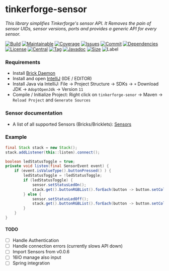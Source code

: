 # tinkerforge-sensor
*This library simplifies Tinkerforge's sensor API.*
*It Removes the pain of sensor UIDs, sensor versions, ports and provides a generic API for every sensor.*

[![Build][build_shield]][build_link]
[![Maintainable][maintainable_shield]][maintainable_link]
[![Coverage][coverage_shield]][coverage_link]
[![Issues][issues_shield]][issues_link]
[![Commit][commit_shield]][commit_link]
[![Dependencies][dependency_shield]][dependency_link]
[![License][license_shield]][license_link]
[![Central][central_shield]][central_link]
[![Tag][tag_shield]][tag_link]
[![Javadoc][javadoc_shield]][javadoc_link]
[![Size][size_shield]][size_shield]
![Label][label_shield]

### Requirements
* Install [Brick Daemon](https://www.tinkerforge.com/en/doc/Downloads.html#tools)
* Install and open [IntelliJ](https://www.jetbrains.com/idea/download) (IDE / EDITOR) 
* Install Java via IntelliJ: File -> Project Structure -> SDKs -> `+` Download JDK -> `AdoptOpenJdk` -> Version `11`
* Compile / Initialize Project: Right click on `tinkerforge-senor` -> Maven -> `Reload Project` and `Generate Sources`

### Sensor documentation
* A list of all supported Sensors (Bricks/Bricklets): [Sensors](https://github.com/YunaBraska/tinkerforge-sensor/blob/master/src/main/java/berlin/yuna/tinkerforgesensor/model/handler)

### Example
```java
final Stack stack = new Stack();
stack.addListener(this::listen).connect();

boolean ledStatusToggle = true;
private void listen(final SensorEvent event) {
    if (event.isValueType().buttonPressed() ) {
        ledStatusToggle = !ledStatusToggle;
        if (ledStatusToggle) {
            sensor.setStatusLedOn();
            stack.get().buttonRGBList().forEach(button -> button.setColor(Color.GREEN));
        } else {
            sensor.setStatusLedOff();
            stack.get().buttonRGBList().forEach(button -> button.setColor(Color.RED));
        }
    }
}
```


#### TODO
- [ ] Handle Authentication
- [ ] Handle connection errors (currently slows API down)
- [ ] Import Sensors from v0.0.6
- [ ] 16IO manage also input
- [ ] Spring integration

[build_shield]: https://github.com/YunaBraska/tinkerforge-sensor/workflows/JAVA_CI_DAILY/badge.svg
[build_link]: https://github.com/YunaBraska/tinkerforge-sensor/actions?query=workflow%3AJAVA_CI
[maintainable_shield]: https://img.shields.io/codeclimate/maintainability/YunaBraska/tinkerforge-sensor?style=flat-square
[maintainable_link]: https://codeclimate.com/github/YunaBraska/tinkerforge-sensor/maintainability
[coverage_shield]: https://img.shields.io/codeclimate/coverage/YunaBraska/tinkerforge-sensor?style=flat-square
[coverage_link]: https://codeclimate.com/github/YunaBraska/tinkerforge-sensor/test_coverage
[issues_shield]: https://img.shields.io/github/issues/YunaBraska/tinkerforge-sensor?style=flat-square
[issues_link]: https://github.com/YunaBraska/tinkerforge-sensor/commits/master
[commit_shield]: https://img.shields.io/github/last-commit/YunaBraska/tinkerforge-sensor?style=flat-square
[commit_link]: https://github.com/YunaBraska/tinkerforge-sensor/issues
[license_shield]: https://img.shields.io/github/license/YunaBraska/tinkerforge-sensor?style=flat-square
[license_link]: https://github.com/YunaBraska/tinkerforge-sensor/blob/master/LICENSE
[dependency_shield]: https://img.shields.io/librariesio/github/YunaBraska/tinkerforge-sensor?style=flat-square
[dependency_link]: https://libraries.io/github/YunaBraska/tinkerforge-sensor
[central_shield]: https://img.shields.io/maven-central/v/berlin.yuna/tinkerforge-sensor?style=flat-square
[central_link]:https://search.maven.org/artifact/berlin.yuna/tinkerforge-sensor
[tag_shield]: https://img.shields.io/github/v/tag/YunaBraska/tinkerforge-sensor?style=flat-square
[tag_link]: https://github.com/YunaBraska/tinkerforge-sensor/releases
[javadoc_shield]: https://javadoc.io/badge2/berlin.yuna/tinkerforge-sensor/javadoc.svg?style=flat-square
[javadoc_link]: https://javadoc.io/doc/berlin.yuna/tinkerforge-sensor
[size_shield]: https://img.shields.io/github/repo-size/YunaBraska/tinkerforge-sensor?style=flat-square
[label_shield]: https://img.shields.io/badge/Yuna-QueenInside-blueviolet?style=flat-square
[gitter_shield]: https://img.shields.io/gitter/room/YunaBraska/nats-streaming-server-embedded?style=flat-square
[gitter_link]: https://gitter.im/nats-streaming-server-embedded/Lobby
